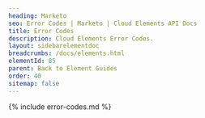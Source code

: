 ```yaml
---
heading: Marketo
seo: Error Codes | Marketo | Cloud Elements API Docs
title: Error Codes
description: Cloud Elements Error Codes.
layout: sidebarelementdoc
breadcrumbs: /docs/elements.html
elementId: 85
parent: Back to Element Guides
order: 40
sitemap: false
---
```


{% include error-codes.md %}
